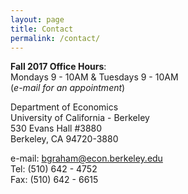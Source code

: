 ```yaml
---
layout: page
title: Contact
permalink: /contact/
---
```


**Fall 2017 Office Hours**:    
Mondays 9 - 10AM & Tuesdays 9 - 10AM    
(_e-mail for an appointment_)

Department of Economics  
University of California - Berkeley  
530 Evans Hall #3880  
Berkeley, CA 94720-3880  

e-mail: [bgraham@econ.berkeley.edu](mailto:bgraham@econ.berkeley.edu)  
Tel: (510) 642 - 4752  
Fax: (510) 642 - 6615  